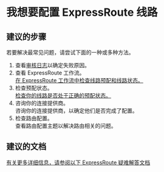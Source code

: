 <properties
    pageTitle="我想要配置 ExpressRoute 线路"
    description="我想要配置 ExpressRoute 线路"
    service="microsoft.network"
    resource="expressroutecircuits"
    authors="kasparks"
    displayOrder="7"
    selfHelpType="resource"
    supportTopicIds=""
    resourceTags=""
    productPesIds=""
    cloudEnvironments="public"
/>


# 我想要配置 ExpressRoute 线路

## **建议的步骤**
若要解决最常见问题，请尝试下面的一种或多种方法。

1. 查看[审核日志](data-blade:Microsoft_Azure_Insights.AzureDiagnosticsBladeWithParameter)以确定失败原因。
2. 查看 ExpressRoute 工作流。<br>
[在 ExpressRoute 工作流中检查线路预配和线路状态。](https://azure.microsoft.com/documentation/articles/expressroute-workflows/)
3. 检查预配状态。<br>
[检查你的线路是否处于正确的预配状态。](https://azure.microsoft.com/documentation/articles/expressroute-workflows/#expressroute-circuit-provisioning-states)
4. 咨询你的连接提供商。<br>
咨询你的连接提供商，以确定他们是否完成了配置。
5. 检查路由配置。<br>
查看路由配置主题以解决路由相关的问题。

## **建议的文档**
[有关更多详细信息，请参阅以下 ExpressRoute 疑难解答文档](https://azure.microsoft.com/documentation/services/expressroute/)



<!--HONumber=Jun16_HO3-->


